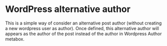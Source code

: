# WordPress alternative author
This is a simple way of consider an alternative post author (without creating a new wordpress user as author).
Once defined, this alternative author will appears as the author of the post instead of the author in Wordpress Author metabox.
